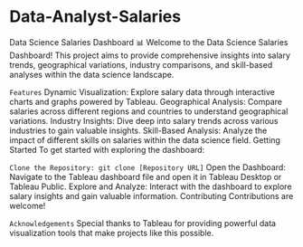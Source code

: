 # Data-Analyst-Salaries
Data Science Salaries Dashboard 📊
Welcome to the Data Science Salaries Dashboard! This project aims to provide comprehensive insights into salary trends, geographical variations, industry comparisons, and skill-based analyses within the data science landscape.

`Features`
Dynamic Visualization: Explore salary data through interactive charts and graphs powered by Tableau.
Geographical Analysis: Compare salaries across different regions and countries to understand geographical variations.
Industry Insights: Dive deep into salary trends across various industries to gain valuable insights.
Skill-Based Analysis: Analyze the impact of different skills on salaries within the data science field.
Getting Started
To get started with exploring the dashboard:


`Clone the Repository: git clone [Repository URL]`
Open the Dashboard: Navigate to the Tableau dashboard file and open it in Tableau Desktop or Tableau Public.
Explore and Analyze: Interact with the dashboard to explore salary insights and gain valuable information.
Contributing
Contributions are welcome! 


`Acknowledgements`
Special thanks to Tableau for providing powerful data visualization tools that make projects like this possible.
